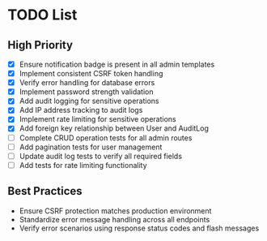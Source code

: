# TODO List
## High Priority
- [x] Ensure notification badge is present in all admin templates
- [x] Implement consistent CSRF token handling
- [x] Verify error handling for database errors
- [x] Implement password strength validation
- [x] Add audit logging for sensitive operations
- [x] Add IP address tracking to audit logs
- [x] Implement rate limiting for sensitive operations
- [x] Add foreign key relationship between User and AuditLog
- [ ] Complete CRUD operation tests for all admin routes
- [ ] Add pagination tests for user management
- [ ] Update audit log tests to verify all required fields
- [ ] Add tests for rate limiting functionality

## Best Practices
- Ensure CSRF protection matches production environment
- Standardize error message handling across all endpoints
- Verify error scenarios using response status codes and flash messages

